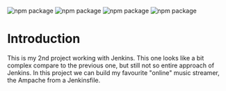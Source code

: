 ![npm package](https://img.shields.io/badge/jenkins-2.299-red.svg)
![npm package](https://img.shields.io/badge/docker-19.03.8-blue.svg)
![npm package](https://img.shields.io/badge/github-1.8.3.1-orange.svg)
![npm package](https://img.shields.io/badge/ampache-4.1.1-yellow.svg)

<h1>Introduction</h1>

This is my 2nd project working with Jenkins. This one looks like a bit complex compare to the previous one, but still not so entire approach of Jenkins.
In this project we can build my favourite "online" music streamer, the Ampache from a Jenkinsfile.
